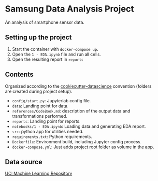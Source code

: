 # Samsung Data Analysis Project

An analysis of smartphone sensor data.

## Setting up the project

1. Start the container with `docker-compose up`.
1. Open the `1 - EDA.ipynb` file and run all cells.
1. Open the resulting report in `reports`

## Contents

Organized according to the [cookiecutter-datascience](https://drivendata.github.io/cookiecutter-data-science/) convention (folders are created during project setup).
* `config/start.py`: Jupyterlab config file.
* `data`: Landing point for data.
* `references/CodeBook.md`: description of the output data and transformations performed.
* `reports`: Landing point for reports.
* `notebooks/1 - EDA.ipynb`: Loading data and generating EDA report.
* `src`: python app for utilities needed.
* `requirements.txt`: Python requirements.
* `Dockerfile`: Environment build, including Jupyter config process.
* `docker-compose.yml`: Just adds project root folder as volume in the app.

## Data source
[UCI Machine Learning Repository](http://archive.ics.uci.edu/ml/datasets/Human+Activity+Recognition+Using+Smartphones)
